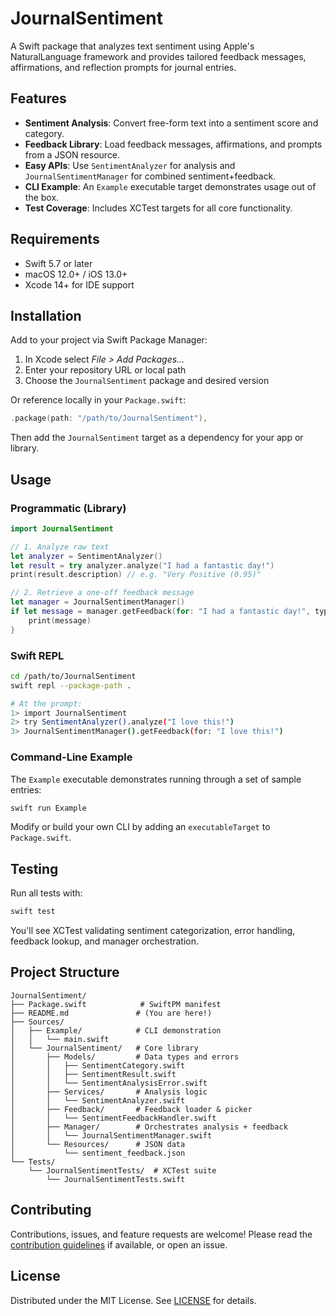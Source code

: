 # JournalSentiment

A Swift package that analyzes text sentiment using Apple's NaturalLanguage framework and provides tailored feedback messages, affirmations, and reflection prompts for journal entries.

## Features

- **Sentiment Analysis**: Convert free-form text into a sentiment score and category.
- **Feedback Library**: Load feedback messages, affirmations, and prompts from a JSON resource.
- **Easy APIs**: Use `SentimentAnalyzer` for analysis and `JournalSentimentManager` for combined sentiment+feedback.
- **CLI Example**: An `Example` executable target demonstrates usage out of the box.
- **Test Coverage**: Includes XCTest targets for all core functionality.

## Requirements

- Swift 5.7 or later
- macOS 12.0+ / iOS 13.0+
- Xcode 14+ for IDE support

## Installation

Add to your project via Swift Package Manager:

1. In Xcode select _File > Add Packages..._
2. Enter your repository URL or local path
3. Choose the `JournalSentiment` package and desired version

Or reference locally in your `Package.swift`:

```swift
.package(path: "/path/to/JournalSentiment"),
```  

Then add the `JournalSentiment` target as a dependency for your app or library.

## Usage

### Programmatic (Library)

```swift
import JournalSentiment

// 1. Analyze raw text
let analyzer = SentimentAnalyzer()
let result = try analyzer.analyze("I had a fantastic day!")
print(result.description) // e.g. "Very Positive (0.95)"

// 2. Retrieve a one-off feedback message
let manager = JournalSentimentManager()
if let message = manager.getFeedback(for: "I had a fantastic day!", type: .message) {
    print(message)
}
```

### Swift REPL

```bash
cd /path/to/JournalSentiment
swift repl --package-path .

# At the prompt:
1> import JournalSentiment
2> try SentimentAnalyzer().analyze("I love this!")
3> JournalSentimentManager().getFeedback(for: "I love this!")
```

### Command-Line Example

The `Example` executable demonstrates running through a set of sample entries:

```bash
swift run Example
```  

Modify or build your own CLI by adding an `executableTarget` to `Package.swift`.

## Testing

Run all tests with:

```bash
swift test
```

You'll see XCTest validating sentiment categorization, error handling, feedback lookup, and manager orchestration.

## Project Structure

```
JournalSentiment/
├── Package.swift            # SwiftPM manifest
├── README.md               # (You are here!)
├── Sources/
│   ├── Example/            # CLI demonstration
│   │   └── main.swift
│   └── JournalSentiment/   # Core library
│       ├── Models/         # Data types and errors
│       │   ├── SentimentCategory.swift
│       │   ├── SentimentResult.swift
│       │   └── SentimentAnalysisError.swift
│       ├── Services/       # Analysis logic
│       │   └── SentimentAnalyzer.swift
│       ├── Feedback/       # Feedback loader & picker
│       │   └── SentimentFeedbackHandler.swift
│       ├── Manager/        # Orchestrates analysis + feedback
│       │   └── JournalSentimentManager.swift
│       └── Resources/      # JSON data
│           └── sentiment_feedback.json
└── Tests/
    └── JournalSentimentTests/  # XCTest suite
        └── JournalSentimentTests.swift
```

## Contributing

Contributions, issues, and feature requests are welcome! Please read the [contribution guidelines](CONTRIBUTING.md) if available, or open an issue.

## License

Distributed under the MIT License. See [LICENSE](LICENSE) for details. 